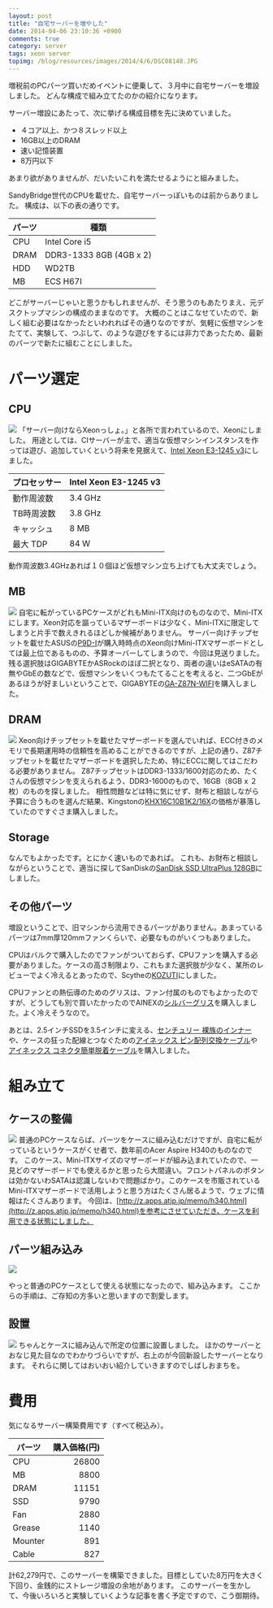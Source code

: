```yaml
---
layout: post
title: "自宅サーバーを増やした"
date: 2014-04-06 23:10:36 +0900
comments: true
category: server
tags: xeon server
topimg: /blog/resources/images/2014/4/6/DSC08148.JPG
---
```


増税前のPCパーツ買いだめイベントに便乗して、３月中に自宅サーバーを増設しました。
どんな構成で組み立てたのかの紹介になります。

<!-- more -->

サーバー増設にあたって、次に挙げる構成目標を先に決めていました。

- ４コア以上、かつ８スレッド以上
- 16GB以上のDRAM
- 速い記憶装置
- 8万円以下

あまり欲がありませんが、だいたいこれを満たせるようにと組みました。

SandyBridge世代のCPUを載せた、自宅サーバーっぽいものは前からありました。
構成は、以下の表の通りです。

パーツ|種類
---|---
CPU|Intel Core i5
DRAM| DDR3-1333 8GB (4GB x 2)
HDD| WD2TB
MB|ECS H67I

どこがサーバーじゃいと思うかもしれませんが、そう思うのもあたりまえ、元デスクトップマシンの構成のままなのです。
大概のことはこなせていたので、新しく組む必要はなかったといわれればその通りなのですが、気軽に仮想マシンをたてて、実験して、つぶして、のような遊びをするには非力であったため、最新のパーツで新たに組むことにしました。

# パーツ選定

## CPU
![](/blog/resources/images/2014/4/6/DSC08114.JPG)
「サーバー向けならXeonっしょ。」と各所で言われているので、Xeonにしました。
用途としては、CIサーバーが主で、適当な仮想マシンインスタンスを作っては遊び、追加していくという将来を見据えて、[Intel Xeon E3-1245 v3](http://ark.intel.com/ja/products/75462/Intel-Xeon-Processor-E3-1245-v3-8M-Cache-3_40-GHz)にしました。

プロセッサー|Intel Xeon E3-1245 v3
------------|---------------------
動作周波数|3.4 GHz
TB時周波数|3.8 GHz
キャッシュ|8 MB
最大 TDP|84 W

動作周波数3.4GHzあれば１０個ほど仮想マシン立ち上げても大丈夫でしょう。

## MB
![](/blog/resources/images/2014/4/6/DSC08093.JPG)
自宅に転がっているPCケースがどれもMini-ITX向けのものなので、Mini-ITXにします。Xeon対応を謳っているマザーボードは少なく、Mini-ITXに限定してしまうと片手で数えきれるほどしか候補がありません。
サーバー向けチップセットを載せたASUSの[P9D-I](http://www.asus.com/Commercial_Servers_Workstations/P9DI/)が購入時時点のXeon向けMini-ITXマザーボードとしては最上位であるものの、予算オーバーしてしまうので、今回は見送りました。
残る選択肢はGIGABYTEかASRockのほぼ二択となり、両者の違いはeSATAの有無やGbEの数などで、仮想マシンをいくつもたてることを考えると、二つGbEがあるほうが好ましいということで、GIGABYTEの[GA-Z87N-WIFI](http://www.gigabyte.jp/products/product-page.aspx?pid=4600)を購入しました。

## DRAM
![](/blog/resources/images/2014/4/6/DSC08105.JPG)
Xeon向けチップセットを載せたマザーボードを選んでいれば、ECC付きのメモリで長期運用時の信頼性を高めることができるのですが、上記の通り、Z87チップセットを載せたマザーボードを選択したため、特にECCに関してはこだわる必要がありません。
Z87チップセットはDDR3-1333/1600対応のため、たくさんの仮想マシンを支えられるよう、DDR3-1600のもので、16GB（8GB x ２枚）のものを探しました。
相性問題などは特に気にせず、財布と相談しながら予算に合うものを選んだ結果、Kingstonの[KHX16C10B1K2/16X](http://www.amazon.co.jp/gp/product/B008KRZYH4/ref=as_li_ss_tl?ie=UTF8&camp=247&creative=7399&creativeASIN=B008KRZYH4&linkCode=as2&tag=mzyy-22)の価格が暴落していたのですぐさま購入しました。

## Storage
なんでもよかったです。とにかく速いものであれば。
これも、お財布と相談しながらということで、適当に探してSanDiskの[SanDisk SSD UltraPlus 128GB](http://www.amazon.co.jp/gp/product/B00BWR2QZC/ref=as_li_ss_tl?ie=UTF8&camp=247&creative=7399&creativeASIN=B00BWR2QZC&linkCode=as2&tag=mzyy-22)にしました。

## その他パーツ
増設ということで、旧マシンから流用できるパーツがありません。あまっているパーツは7mm厚120mmファンくらいで、必要なものがいくつもありました。

CPUはバルクで購入したのでファンがついておらず、CPUファンを購入する必要がありました。ケースの高さ制限より、これもまた選択肢が少なく、某所のレビューでよく冷えるとあったので、Scytheの[KOZUTI](http://www.amazon.co.jp/gp/product/B004W5KS0G/ref=as_li_ss_tl?ie=UTF8&camp=247&creative=7399&creativeASIN=B004W5KS0G&linkCode=as2&tag=mzyy-22)にしました。

CPUファンとの熱伝導のためのグリスは、ファン付属のものでもよかったのですが、どうしても別で買いたかったのでAINEXの[シルバーグリス](http://www.amazon.co.jp/gp/product/B000BLBHTQ/ref=as_li_ss_tl?ie=UTF8&camp=247&creative=7399&creativeASIN=B000BLBHTQ&linkCode=as2&tag=mzyy-22)を購入しました。よく冷えそうなので。

あとは、2.5インチSSDを3.5インチに変える、[センチュリー 裸族のインナー](http://www.amazon.co.jp/gp/product/B0088QXTK6/ref=as_li_ss_tl?ie=UTF8&camp=247&creative=7399&creativeASIN=B0088QXTK6&linkCode=as2&tag=mzyy-22)や、ケースの狂った配線とつなぐための[アイネックス ピン配列交換ケーブル](http://www.amazon.co.jp/gp/product/B000FHQACA/ref=as_li_ss_tl?ie=UTF8&camp=247&creative=7399&creativeASIN=B000FHQACA&linkCode=as2&tag=mzyy-22)や[アイネックス コネクタ簡単脱着ケーブル](http://www.amazon.co.jp/gp/product/B000Y1YUKG/ref=as_li_ss_tl?ie=UTF8&camp=247&creative=7399&creativeASIN=B000Y1YUKG&linkCode=as2&tag=mzyy-22)を購入しました。

# 組み立て
## ケースの整備
![](/blog/resources/images/2014/4/6/DSC08139.JPG)
普通のPCケースならば、パーツをケースに組み込むだけですが、自宅に転がっているというケースがくせ者で、数年前のAcer Aspire H340のものなのです。
このケース、Mini-ITXサイズのマザーボードが組み込まれていたので、一見どのマザーボードでも使えるかと思ったら大間違い。フロントパネルのボタンは効かないわSATAは認識しないわで問題ばかり。このケースを市販されているMini-ITXマザーボードで活用しようと思う方はたくさん居るようで、ウェブに情報はたくさんあります。
今回は、[http://z.apps.atjp.jp/memo/h340.html](http://z.apps.atjp.jp/memo/h340.html)を参考にさせていただき、ケースを利用できる状態にしました。

## パーツ組み込み

![](/blog/resources/images/2014/4/6/DSC08158.JPG)

やっと普通のPCケースとして使える状態になったので、組み込みます。
ここからの手順は、ご存知の方多いと思いますので割愛します。


## 設置

![](/blog/resources/images/2014/4/6/Servers.jpg)
ちゃんとケースに組み込んで所定の位置に設置しました。
ほかのサーバーとおなじ見た目なのでわかりづらいですが、右上のが今回新設したサーバーとなります。
それらに関してはおいおい紹介していきますのでしばしおまちを。

# 費用
気になるサーバー構築費用です（すべて税込み）。

パーツ|購入価格(円)
-------|------:
CPU    |26800
MB     | 8800
DRAM   |11151
SSD    | 9790
Fan    | 2880
Grease | 1140
Mounter|  891
Cable  |  827

計62,279円で、このサーバーを構築できました。目標としていた8万円を大きく下回り、金銭的にストレージ増設の余地があります。
このサーバーを生かして、今後いろいろと実験していくような記事を書く予定ですので、こう御期待。

